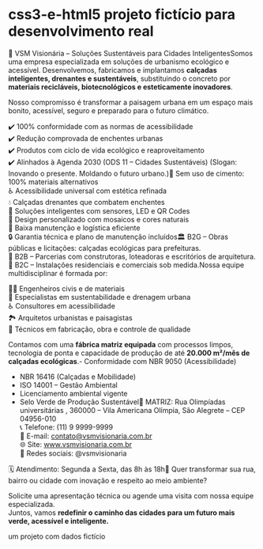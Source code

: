 # css3-e-html5 projeto fictício para desenvolvimento real
🌿 VSM Visionária – Soluções Sustentáveis para Cidades InteligentesSomos uma empresa especializada em soluções de urbanismo ecológico e acessível. Desenvolvemos, fabricamos e implantamos **calçadas inteligentes, drenantes e sustentáveis**, substituindo o concreto por **materiais recicláveis, biotecnológicos e esteticamente inovadores**.

Nosso compromisso é transformar a paisagem urbana em um espaço mais bonito, acessível, seguro e preparado para o futuro climático.

✔️ 100% conformidade com as normas de acessibilidade  
✔️ Redução comprovada de enchentes urbanas  
✔️ Produtos com ciclo de vida ecológico e reaproveitamento  
✔️ Alinhados à Agenda 2030 (ODS 11 – Cidades Sustentáveis)
(Slogan: Inovando o presente. Moldando o futuro urbano.)🌿 Sem uso de cimento: 100% materiais alternativos  
♿ Acessibilidade universal com estética refinada  
💧 Calçadas drenantes que combatem enchentes  
📱 Soluções inteligentes com sensores, LED e QR Codes  
🎨 Design personalizado com mosaicos e cores naturais  
🚛 Baixa manutenção e logística eficiente  
🔒 Garantia técnica e plano de manutenção incluídos🏛️ B2G – Obras públicas e licitações: calçadas ecológicas para prefeituras.  
🏢 B2B – Parcerias com construtoras, loteadoras e escritórios de arquitetura.  
🏡 B2C – Instalações residenciais e comerciais sob medida.Nossa equipe multidisciplinar é formada por:

👷‍♂️ Engenheiros civis e de materiais  
🧪 Especialistas em sustentabilidade e drenagem urbana  
♿ Consultores em acessibilidade  
🏞️ Arquitetos urbanistas e paisagistas  
🧱 Técnicos em fabricação, obra e controle de qualidade

Contamos com uma **fábrica matriz equipada** com processos limpos, tecnologia de ponta e capacidade de produção de até **20.000 m²/mês de calçadas ecológicas**.- Conformidade com NBR 9050 (Acessibilidade)
- NBR 16416 (Calçadas e Mobilidade)
- ISO 14001 – Gestão Ambiental
- Licenciamento ambiental vigente
- Selo Verde de Produção Sustentável🏢 MATRIZ: Rua Olimpíadas universitárias , 360000 – Vila Americana Olímpia, São Alegrete –  CEP 04956-010  
📞 Telefone: (11) 9 9999-9999  
📧 E-mail: contato@vsmvisionaria.com.br  
🌐 Site: www.vsmvisionaria.com.br  
📱 Redes sociais: @vsmvisionaria

🗓️ Atendimento: Segunda a Sexta, das 8h às 18h🌱 Quer transformar sua rua, bairro ou cidade com inovação e respeito ao meio ambiente?

Solicite uma apresentação técnica ou agende uma visita com nossa equipe especializada.  
Juntos, vamos **redefinir o caminho das cidades para um futuro mais verde, acessível e inteligente.**

um projeto com dados fictício 